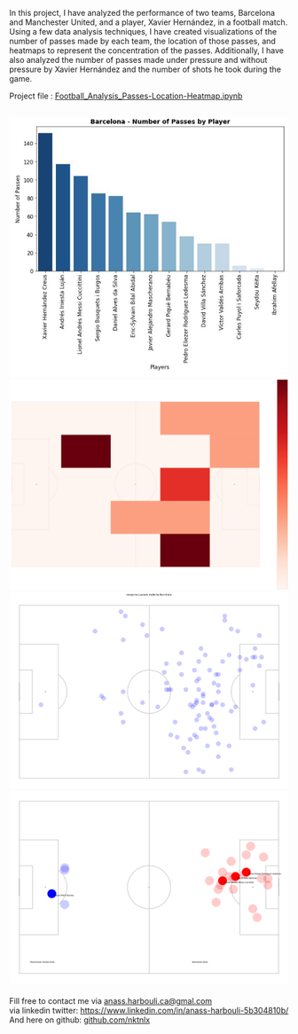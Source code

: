 In this project, I have analyzed the performance of two teams, Barcelona and Manchester United, and a player, Xavier Hernández, in a football match.
Using a few data analysis techniques, I have created visualizations of the number of passes made by each team, the location of those passes,
and heatmaps to represent the concentration of the passes.
Additionally, I have also analyzed the number of passes made under pressure and without pressure by Xavier Hernández and the number of shots he took during the game.

Project file : [Football_Analysis_Passes-Location-Heatmap.ipynb](https://github.com/HarbouliCA/data_analysis/blob/main/03_Football_Analysis_Passes_and_Shoots_Location_HeatMap/Football_Analysis_Passes-Location-Heatmap.ipynb)

![Football_Analysis](https://github.com/HarbouliCA/data_analysis/blob/main/03_Football_Analysis_Passes_and_Shoots_Location_HeatMap/Passes_barchart.JPG)
![Football_Analysis](https://github.com/HarbouliCA/data_analysis/blob/main/03_Football_Analysis_Passes_and_Shoots_Location_HeatMap/passes_pitch_heatmap.png)
![Football_Analysis](https://github.com/HarbouliCA/data_analysis/blob/main/03_Football_Analysis_Passes_and_Shoots_Location_HeatMap/passes_pitch.png)
![Football_Analysis](https://github.com/HarbouliCA/data_analysis/blob/main/03_Football_Analysis_Passes_and_Shoots_Location_HeatMap/Pitch_of_team_shoots.png)
--------------------------------------------
Fill free to contact me via anass.harbouli.ca@gmal.com  
via linkedin twitter: https://www.linkedin.com/in/anass-harbouli-5b304810b/   
And here on github: [github.com/nktnlx ](https://github.com/HarbouliCA)
